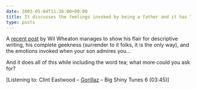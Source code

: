 ```yaml
---
date: 2003-05-04T11:38:00+00:00
title: It discusses the feelings invoked by being a father and it has Tea in it too...
type: posts
---
```

A [recent post](http://www.wilwheaton.net/mt/archives/001272.php) by Wil Wheaton manages to show his flair for descriptive writing, his complete geekness (surrender to it folks, it is the only way), and the emotions invoked when your son admires you...

And it does all of this while including the word tea; what more could you ask for?




  [Listening to: Clint Eastwood – [Gorillaz](https://open.spotify.com/search/Gorillaz/artists) – Big Shiny Tunes 6 (03:45)]
